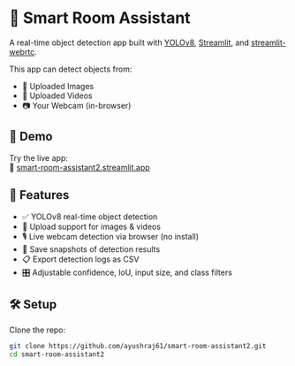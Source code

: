 # 🧠 Smart Room Assistant

A real-time object detection app built with [YOLOv8](https://github.com/ultralytics/ultralytics), [Streamlit](https://streamlit.io/), and [streamlit-webrtc](https://github.com/whitphx/streamlit-webrtc).

This app can detect objects from:
- 📸 Uploaded Images
- 🎥 Uploaded Videos
- 📷 Your Webcam (in-browser)

## 🚀 Demo

Try the live app:  
🔗 [smart-room-assistant2.streamlit.app](https://ayushraj61-smart-room-assistant2.streamlit.app)

## 🔧 Features

- ✅ YOLOv8 real-time object detection
- 📂 Upload support for images & videos
- 🎙️ Live webcam detection via browser (no install)
- 📸 Save snapshots of detection results
- 📋 Export detection logs as CSV
- 🎛 Adjustable confidence, IoU, input size, and class filters

## 🛠 Setup

Clone the repo:

```bash
git clone https://github.com/ayushraj61/smart-room-assistant2.git
cd smart-room-assistant2
